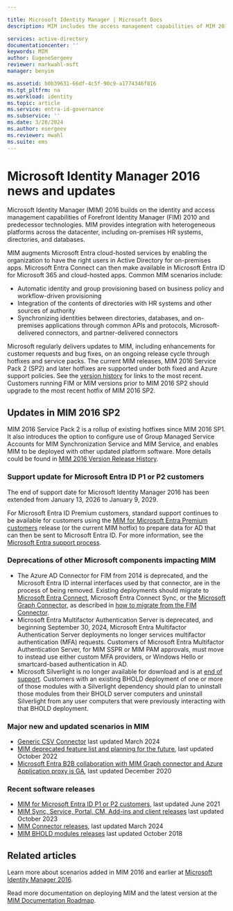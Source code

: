 ```yaml
---

title: Microsoft Identity Manager | Microsoft Docs
description: MIM includes the access management capabilities of MIM 2016 and helps you manage users, credentials, policies, and access within your organization.

services: active-directory
documentationcenter: ''
keywords: MIM
author: EugeneSergeev
reviewer: markwahl-msft
manager: benyim

ms.assetid: b0b39631-66df-4c5f-90c9-a1774346f816
ms.tgt_pltfrm: na
ms.workload: identity
ms.topic: article
ms.service: entra-id-governance
ms.subservice: ''
ms.date: 3/28/2024
ms.author: esergeev
ms.reviewer: mwahl
ms.suite: ems
---
```


# Microsoft Identity Manager 2016 news and updates

Microsoft Identity Manager (MIM) 2016 builds on the identity and access management capabilities of Forefront Identity Manager (FIM) 2010 and predecessor technologies. MIM provides integration with heterogeneous platforms across the datacenter, including on-premises HR systems, directories, and databases.


MIM augments Microsoft Entra cloud-hosted services by enabling the organization to have the right users in Active Directory for on-premises apps. Microsoft Entra Connect can then make available in Microsoft Entra ID for Microsoft 365 and cloud-hosted apps. Common MIM scenarios include:
 - Automatic identity and group provisioning based on business policy and workflow-driven provisioning
 - Integration of the contents of directories with HR systems and other sources of authority
 - Synchronizing identities between directories, databases, and on-premises applications through common APIs and protocols, Microsoft-delivered connectors, and partner-delivered connectors

Microsoft regularly delivers updates to MIM, including enhancements for customer requests and bug fixes, on an ongoing release cycle through hotfixes and service packs.  The current MIM releases, MIM 2016 Service Pack 2 (SP2) and later hotfixes are supported under both fixed and Azure support policies. See the [version history](./reference/version-history.md) for links to the most recent.  Customers running FIM or MIM versions prior to MIM 2016 SP2 should upgrade to the most recent hotfix of MIM 2016 SP2.

## Updates in MIM 2016 SP2

MIM 2016 Service Pack 2 is a rollup of existing hotfixes since MIM 2016 SP1. It also introduces the option to configure use of Group Managed Service Accounts for MIM Synchronization Service and MIM Service, and enables MIM to be deployed with other updated platform software. More details could be found in [MIM 2016 Version Release History](./reference/version-history.md).

<a name='support-update-for-azure-active-directory-premium-customers'></a>

### Support update for Microsoft Entra ID P1 or P2 customers

The end of support date for Microsoft Identity Manager 2016 has been extended from January 13, 2026 to January 9, 2029.

For Microsoft Entra ID Premium customers, standard support continues to be available for customers using the [MIM for Microsoft Entra Premium customers](https://aka.ms/MIMforAADP) release (or the current MIM hotfix) to prepare data for AD that can then be sent to Microsoft Entra ID. For more information, see the [Microsoft Entra support process](support-update-for-azure-active-directory-premium-customers.md).

### Deprecations of other Microsoft components impacting MIM

 - The Azure AD Connector for FIM from 2014 is deprecated, and the Microsoft Entra ID internal interfaces used by that connector, are in the process of being removed. Existing deployments should migrate to [Microsoft Entra Connect](https://azure.microsoft.com/documentation/articles/active-directory-aadconnect), Microsoft Entra Connect Sync, or the [Microsoft Graph Connector](microsoft-identity-manager-2016-connector-graph.md), as described in [how to migrate from the FIM Connector](migrate-from-the-fim-connector-for-azure-active-directory.md).
 - Microsoft Entra Multifactor Authentication Server is deprecated, and beginning September 30, 2024, Microsoft Entra Multifactor Authentication Server deployments no longer services multifactor authentication (MFA) requests. Customers of Microsoft Entra Multifactor Authentication Server, for MIM SSPR or MIM PAM approvals, must move to instead use either custom MFA providers, or Windows Hello or smartcard-based authentication in AD.
 - Microsoft Silverlight is no longer available for download and is at [end of support](https://support.microsoft.com/windows/silverlight-end-of-support-0a3be3c7-bead-e203-2dfd-74f0a64f1788).  Customers with an existing BHOLD deployment of one or more of those modules with a Silverlight dependency should plan to uninstall those modules from their BHOLD server computers and uninstall Silverlight from any user computers that were previously interacting with that BHOLD deployment.


### Major new and updated scenarios in MIM

- [Generic CSV Connector](./reference/microsoft-identity-manager-2016-connector-genericcsv.md) last updated March 2024
- [MIM deprecated feature list and planning for the future](microsoft-identity-manager-2016-deprecated-features.md), last updated October 2022
- [Microsoft Entra B2B collaboration with MIM Graph connector and Azure Application proxy is GA](microsoft-identity-manager-2016-graph-b2b-scenario.md), last updated December 2020

### Recent software releases


- [MIM for Microsoft Entra ID P1 or P2 customers](https://aka.ms/MIMforAADP), last updated June 2021
- [MIM Sync, Service, Portal, CM, Add-ins and client releases](./reference/version-history.md) last updated October 2023
- [MIM Connector releases](./reference/microsoft-identity-manager-2016-connector-version-history.md), last updated March 2024
- [MIM BHOLD modules releases](./reference/version-bhold-history.md) last updated October 2018


## Related articles

Learn more about scenarios added in MIM 2016 and earlier at [Microsoft Identity Manager 2016](microsoft-identity-manager-2016.md).

Read more documentation on deploying MIM and the latest version at the [MIM Documentation Roadmap](/microsoft-identity-manager/).
